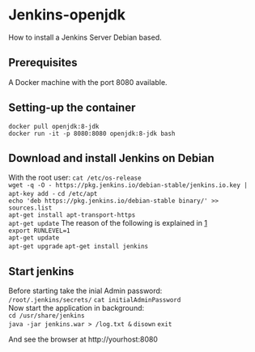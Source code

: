 # Jenkins-openjdk
How to install a Jenkins Server Debian based.
## Prerequisites
A Docker machine with the port 8080 available.
## Setting-up the container
`docker pull openjdk:8-jdk`  
`docker run -it -p 8080:8080 openjdk:8-jdk bash`   
## Download and install Jenkins on Debian
With the root user: 
`cat /etc/os-release`  
`wget -q -O - https://pkg.jenkins.io/debian-stable/jenkins.io.key | apt-key add -`
`cd /etc/apt`  
`echo 'deb https://pkg.jenkins.io/debian-stable binary/' >> sources.list`  
`apt-get install apt-transport-https`  
`apt-get update`
The reason of the following is explained in [1]  
`export RUNLEVEL=1`  
`apt-get update`  
`apt-get upgrade`
`apt-get install jenkins`
## Start jenkins
Before starting take the inial Admin password:  
`/root/.jenkins/secrets/`
`cat initialAdminPassword`  
Now start the application in background:  
`cd /usr/share/jenkins`  
`java -jar jenkins.war > /log.txt &`
`disown`
`exit`

And see the browser at http://yourhost:8080 

[1]: https://wiki.debian.org/it/RunLevel "Handle with RunLevel"  

[2]: https://wiki.jenkins.io/display/JENKINS/Starting+and+Accessing+Jenkins "Starting and Accessing Jenkins 060f9e60f94c498aab8a74a9e3a6c316"

[3]: https://stackoverflow.com/questions/9430559/background-process-in-linux "Start jenkins" 
